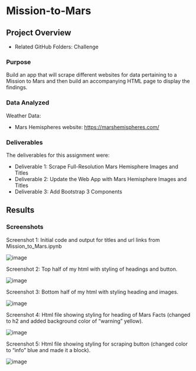 # Mission-to-Mars

## Project Overview
-	Related GitHub Folders: Challenge

### Purpose
Build an app that will scrape different websites for data pertaining to a Mission to Mars and then build an accompanying HTML page to display the findings.

### Data Analyzed
Weather Data:
-	Mars Hemispheres website: https://marshemispheres.com/ 

### Deliverables 
The deliverables for this assignment were:
-	Deliverable 1: Scrape Full-Resolution Mars Hemisphere Images and Titles
-	Deliverable 2: Update the Web App with Mars Hemisphere Images and Titles
-	Deliverable 3: Add Bootstrap 3 Components

## Results

### Screenshots

Screenshot 1: Initial code and output for titles and url links from Mission_to_Mars.ipynb

![image](https://user-images.githubusercontent.com/92705556/155920230-e64ea3b0-7484-43f1-a536-cce1bc03ff4d.png)



Screenshot 2: Top half of my html with styling of headings and button.

![image](https://user-images.githubusercontent.com/92705556/155920244-96873f9c-8d38-40ac-9a85-7ddba52aee2d.png)



Screenshot 3: Bottom half of my html with styling heading and images.

 ![image](https://user-images.githubusercontent.com/92705556/155920274-5a923b0b-a95d-4d2e-99e5-3429651bae46.png)



Screenshot 4: Html file showing styling for heading of Mars Facts (changed to h2 and added background color of “warning” yellow). 

![image](https://user-images.githubusercontent.com/92705556/155920300-58b2b5ce-21aa-4aa5-bb2a-4cc1fe15b157.png)



Screenshot 5: Html file showing styling for scraping button (changed color to “info” blue and made it a block).

![image](https://user-images.githubusercontent.com/92705556/155920315-12fae5e0-a7bd-4804-a170-a8ef74d90691.png)

 
